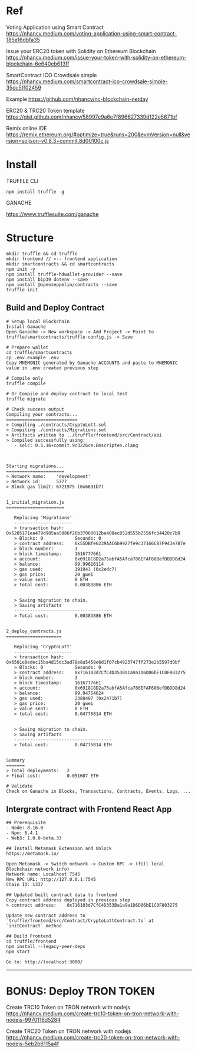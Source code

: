 
# Ref

Voting Application using Smart Contract
https://nhancv.medium.com/voting-application-using-smart-contract-185e16dbfa35

Issue your ERC20 token with Solidity on Ethereum Blockchain
https://nhancv.medium.com/issue-your-token-with-solidity-on-ethereum-blockchain-6e640eb613ff

SmartContract ICO Crowdsale simple
https://nhancv.medium.com/smartcontract-ico-crowdsale-simple-35dc5ff02459

Example
https://github.com/nhancv/nc-blockchain-netday

ERC20 & TRC20 Token template
https://gist.github.com/nhancv/58997e9a6e7f896627339d122e5671bf

Remix online IDE
https://remix.ethereum.org/#optimize=true&runs=200&evmVersion=null&version=soljson-v0.8.3+commit.8d00100c.js

# Install 

TRUFFLE CLI
```
npm install truffle -g
```

GANACHE

https://www.trufflesuite.com/ganache

# Structure

```
mkdir truffle && cd truffle
mkdir frontend // <-- frontend application
mkdir smartcontracts && cd smartcontracts
npm init -y
npm install truffle-hdwallet-provider --save
npm install bip39 dotenv --save
npm install @openzeppelin/contracts --save
truffle init
```

## Build and Deploy Contract
```
# Setup local Blockchain
Install Ganache
Open Ganache -> New workspace -> Add Project -> Point to truffle/smartcontracts/truffle-config.js -> Save

# Prepare wallet
cd truffle/smartcontracts
cp .env.example .env
Copy MNEMONIC generated by Ganache ACCOUNTS and paste to MNEMONIC value in .env created previous step

# Compile only 
truffle compile

# Or Compile and deploy contract to local test
truffle migrate

# Check success output
Compiling your contracts...
===========================
> Compiling ./contracts/CryptoLott.sol
> Compiling ./contracts/Migrations.sol
> Artifacts written to ../truffle/frontend/src/Contract/abi
> Compiled successfully using:
   - solc: 0.5.16+commit.9c3226ce.Emscripten.clang



Starting migrations...
======================
> Network name:    'development'
> Network id:      5777
> Block gas limit: 6721975 (0x6691b7)


1_initial_migration.js
======================

   Replacing 'Migrations'
   ----------------------
   > transaction hash:    0x5285171ea479d985aa5086f26b37060012ba408ec852d555b2556fc34420c7b8
   > Blocks: 0            Seconds: 0
   > contract address:    0x55DBfe6239AAC6b9927fe9c37166C87F943e787e
   > block number:        1
   > block timestamp:     1616777661
   > account:             0x6918C8D2a75abfA5Afca786EFAF60BefDBDD8d24
   > balance:             99.99616114
   > gas used:            191943 (0x2edc7)
   > gas price:           20 gwei
   > value sent:          0 ETH
   > total cost:          0.00383886 ETH


   > Saving migration to chain.
   > Saving artifacts
   -------------------------------------
   > Total cost:          0.00383886 ETH


2_deploy_contracts.js
=====================

   Replacing 'CryptoLott'
   ----------------------
   > transaction hash:    0x6501e8edec15ba4d15dc3ad78e8a5458e6d1f07cb4923747ff273e2b5597d0bf
   > Blocks: 0            Seconds: 0
   > contract address:    0x716103d7CfC4D353Ba1a9a1D6D06bE1C0F803275
   > block number:        3
   > block timestamp:     1616777661
   > account:             0x6918C8D2a75abfA5Afca786EFAF60BefDBDD8d24
   > balance:             99.94754624
   > gas used:            2388407 (0x2471b7)
   > gas price:           20 gwei
   > value sent:          0 ETH
   > total cost:          0.04776814 ETH


   > Saving migration to chain.
   > Saving artifacts
   -------------------------------------
   > Total cost:          0.04776814 ETH


Summary
=======
> Total deployments:   2
> Final cost:          0.051607 ETH

# Validate
Check on Ganache in Blocks, Transactions, Contracts, Events, Logs, ...
```


## Intergrate contract with Frontend React App
```
## Prerequisite
- Node: 8.16.0
- Npm: 6.4.1
- Web3: 1.0.0-beta.33

## Install Metamask Extension and Unlock
https://metamask.io/

Open Metamask -> Switch network -> Custom RPC -> (fill local Blockchain network info)
Network name: Localhost 7545
New RPC URL: http://127.0.0.1:7545
Chain ID: 1337

## Updated built contract data to frontend
Copy contract address deployed in previous step
> contract address:    0x716103d7CfC4D353Ba1a9a1D6D06bE1C0F803275

Update new contract address to `truffle/frontend/src/Contract/CryptoLottContract.ts` at `initContract` method

## Build Frontend
cd truffle/frontend
npm install --legacy-peer-deps
npm start

Go to: http://localhost:3000/

```

------
# BONUS: Deploy TRON TOKEN

Create TRC10 Token on TRON network with nodejs
https://nhancv.medium.com/create-trc10-token-on-tron-network-with-nodejs-9970116d5284

Create TRC20 Token on TRON network with nodejs
https://nhancv.medium.com/create-trc20-token-on-tron-network-with-nodejs-5eb2b6115a4f
